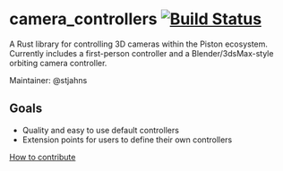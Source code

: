 # camera_controllers [![Build Status](https://travis-ci.org/PistonDevelopers/camera_controllers.svg?branch=master)](https://travis-ci.org/PistonDevelopers/camera_controllers)

A Rust library for controlling 3D cameras within the Piston ecosystem. Currently includes a first-person controller and a Blender/3dsMax-style orbiting camera controller.

Maintainer: @stjahns

## Goals

- Quality and easy to use default controllers
- Extension points for users to define their own controllers

[How to contribute](https://github.com/PistonDevelopers/piston/blob/master/CONTRIBUTING.md)
